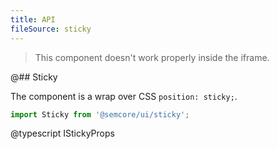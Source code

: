 ```yaml
---
title: API
fileSource: sticky
---
```


> This component doesn't work properly inside the iframe.

@## Sticky

The component is a wrap over CSS `position: sticky;`.

```js
import Sticky from '@semcore/ui/sticky';
```

@typescript IStickyProps
